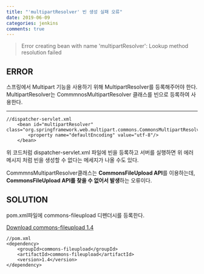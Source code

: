 ---title: "'multipartResolver' 빈 생성 실패 오류"date: 2019-06-09categories: jenkinscomments: true---> Error creating bean with name 'multipartResolver': Lookup method resolution failed## ERROR  스프링에서 Multipart 기능을 사용하기 위해 MultipartResolver를 등록해주어야 한다.  MultipartResolver는 CommmnosMultipartResolver 클래스를 빈으로 등록하여 사용한다.---```//dispatcher-servlet.xml    <bean id="multipartResolver" class="org.springframework.web.multipart.commons.CommonsMultipartResolver">        <property name="defaultEncoding" value="utf-8"/>    </bean>```위 코드처럼 dispatcher-servlet.xml 파일에 빈을 등록하고 서버를 실행하면 위 에러메시지 처럼 빈을 생성할 수 없다는 메세지가 나올 수도 있다.CommmnsMultipartResolver클래스는 **CommonsFileUpload API**를 이용하는데, **CommonsFileUpload API를 찾을 수 없어서 발생**하는 오류이다.## SOLUTIONpom.xml파일에 commons-fileupload 디펜더시를 등록한다.[Download commons-fileupload 1.4](https://mvnrepository.com/artifact/commons-fileupload/commons-fileupload/1.4) ```//pom.xml<dependency>    <groupId>commons-fileupload</groupId>    <artifactId>commons-fileupload</artifactId>    <version>1.4</version></dependency>```